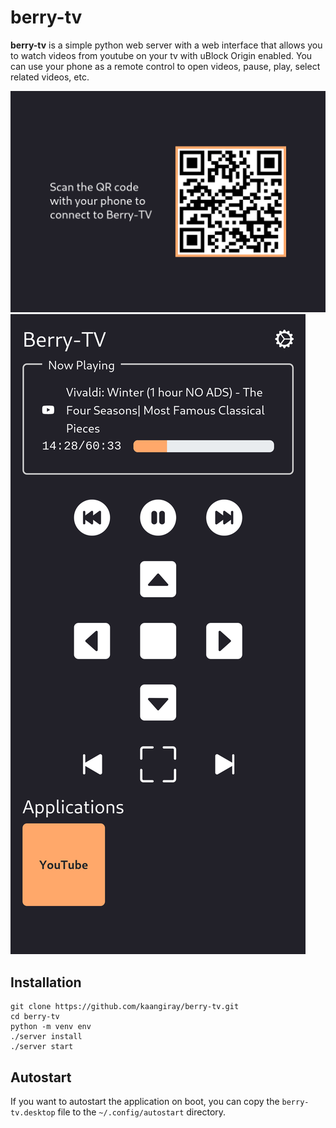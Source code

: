 # berry-tv
**berry-tv** is a simple python web server with a web interface that allows you to watch videos from youtube on your tv with uBlock Origin enabled. You can use your phone as a remote control to open videos, pause, play, select related videos, etc.

![](images/image1.png)
![](images/image2.png)

## Installation
```
git clone https://github.com/kaangiray/berry-tv.git
cd berry-tv
python -m venv env
./server install
./server start
```

## Autostart
If you want to autostart the application on boot, you can copy the `berry-tv.desktop` file to the `~/.config/autostart` directory.